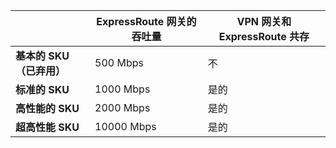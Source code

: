 |                                     | **ExpressRoute 网关的吞吐量** | **VPN 网关和 ExpressRoute 共存**|
|-------------------------------------|-------------------------------------|-----------------------------------------|
| **基本的 SKU （已弃用）**          |  500 Mbps                           | 不   |
| **标准的 SKU**                    | 1000 Mbps                           | 是的  |
| **高性能的 SKU**            | 2000 Mbps                           | 是的  |
| **超高性能 SKU**           | 10000 Mbps                          | 是的  |
